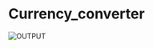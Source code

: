 # Currency_converter
![OUTPUT](https://github.com/dipalimehta/Currency_converter/blob/main/converter.png)
